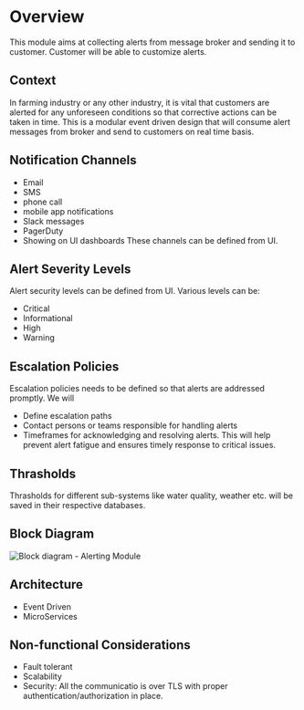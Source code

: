 # Overview
This module aims at collecting alerts from message broker and sending it to customer. Customer will be able to customize alerts.

## Context
In farming industry or any other industry, it is vital that customers are alerted for any unforeseen conditions so that corrective actions can be taken in time. This is a modular event driven design that will consume alert messages from broker and send to customers on real time basis.

## Notification Channels
- Email
- SMS
- phone call
- mobile app notifications
- Slack messages
- PagerDuty
- Showing on UI dashboards
These channels can be defined from UI.

## Alert Severity Levels
Alert security levels can be defined from UI. Various levels can be:
- Critical 
- Informational
- High
- Warning

## Escalation Policies
Escalation policies needs to be defined so that alerts are addressed promptly. We will
- Define escalation paths
- Contact persons or teams responsible for handling alerts
- Timeframes for acknowledging and resolving alerts. This will help prevent alert fatigue and ensures timely response to critical issues.

## Thrasholds
Thrasholds for different sub-systems like water quality, weather etc. will be saved in their respective databases. 

## Block Diagram
![Block diagram - Alerting Module](https://github.com/Anamika1911/ArchitecturalKatas/assets/6397314/452c9c93-9a4b-44b4-972a-74024c32d238)

## Architecture
- Event Driven
- MicroServices
## Non-functional Considerations
- Fault tolerant
- Scalability
- Security: All the communicatio is over TLS with proper authentication/authorization in place. 
